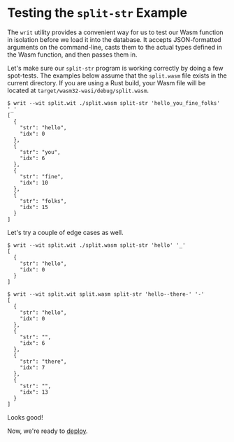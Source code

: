 <!-- GENERATED FILE; DO NOT CHANGE! -->

# Testing the `split-str` Example
The `writ` utility provides a convenient way for us to test our Wasm function in isolation before we load it into the database.  It accepts JSON-formatted arguments on the command-line, casts them to the actual types defined in the Wasm function, and then passes them in.


Let's make sure our `split-str` program is working correctly by doing a few spot-tests.  The examples below assume that the `split.wasm` file exists in the current directory.  If you are using a Rust build, your Wasm file will be located at `target/wasm32-wasi/debug/split.wasm`.

```
$ writ --wit split.wit ./split.wasm split-str 'hello_you_fine_folks' '_'
[
  {
    "str": "hello",
    "idx": 0
  },
  {
    "str": "you",
    "idx": 6
  },
  {
    "str": "fine",
    "idx": 10
  },
  {
    "str": "folks",
    "idx": 15
  }
] 
```

Let's try a couple of edge cases as well.
```
$ writ --wit split.wit ./split.wasm split-str 'hello' '_'
[
  {
    "str": "hello",
    "idx": 0
  }
]

$ writ --wit split.wit split.wasm split-str 'hello--there-' '-'
[
  {
    "str": "hello",
    "idx": 0
  },
  {
    "str": "",
    "idx": 6
  },
  {
    "str": "there",
    "idx": 7
  },
  {
    "str": "",
    "idx": 13
  }
]
```

Looks good!

Now, we're ready to [deploy](Tutorial-Deploy-Split.md).

